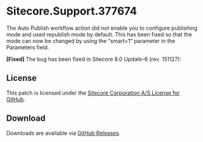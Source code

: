 # Sitecore.Support.377674
The Auto Publish workflow action did not enable you to configure publishing mode and used republish mode by default. 
This has been fixed so that the mode can now be changed by using the &#8220;smart=1&#8221; parameter in the Parameters field.

**[Fixed]** The bug has been fixed in Sitecore 8.0 Update-6 (rev. 151127):

## License  
This patch is licensed under the [Sitecore Corporation A/S License for GitHub](https://github.com/sitecoresupport/Sitecore.Support.377674/blob/master/LICENSE).  

## Download  
Downloads are available via [GitHub Releases](https://github.com/sitecoresupport/Sitecore.Support.377674/releases).  
